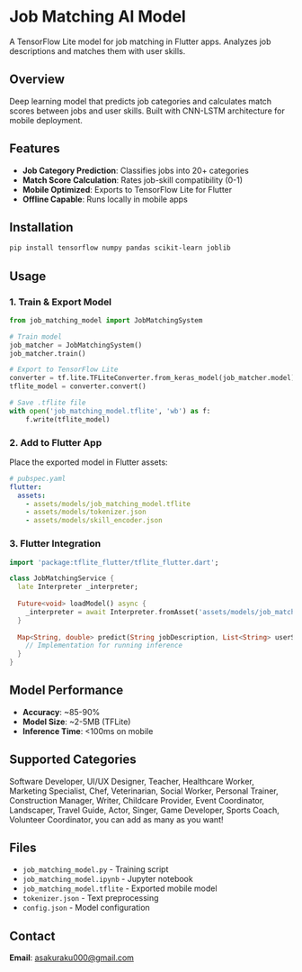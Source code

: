 # Job Matching AI Model

A TensorFlow Lite model for job matching in Flutter apps. Analyzes job descriptions and matches them with user skills.

## Overview

Deep learning model that predicts job categories and calculates match scores between jobs and user skills. Built with CNN-LSTM architecture for mobile deployment.

## Features

- **Job Category Prediction**: Classifies jobs into 20+ categories
- **Match Score Calculation**: Rates job-skill compatibility (0-1)
- **Mobile Optimized**: Exports to TensorFlow Lite for Flutter
- **Offline Capable**: Runs locally in mobile apps

## Installation

```bash
pip install tensorflow numpy pandas scikit-learn joblib
```

## Usage

### 1. Train & Export Model
```python
from job_matching_model import JobMatchingSystem

# Train model
job_matcher = JobMatchingSystem()
job_matcher.train()

# Export to TensorFlow Lite
converter = tf.lite.TFLiteConverter.from_keras_model(job_matcher.model)
tflite_model = converter.convert()

# Save .tflite file
with open('job_matching_model.tflite', 'wb') as f:
    f.write(tflite_model)
```

### 2. Add to Flutter App

Place the exported model in Flutter assets:

```yaml
# pubspec.yaml
flutter:
  assets:
    - assets/models/job_matching_model.tflite
    - assets/models/tokenizer.json
    - assets/models/skill_encoder.json
```

### 3. Flutter Integration

```dart
import 'package:tflite_flutter/tflite_flutter.dart';

class JobMatchingService {
  late Interpreter _interpreter;
  
  Future<void> loadModel() async {
    _interpreter = await Interpreter.fromAsset('assets/models/job_matching_model.tflite');
  }
  
  Map<String, double> predict(String jobDescription, List<String> userSkills) {
    // Implementation for running inference
  }
}
```

## Model Performance

- **Accuracy**: ~85-90%
- **Model Size**: ~2-5MB (TFLite)
- **Inference Time**: <100ms on mobile

## Supported Categories

Software Developer, UI/UX Designer, Teacher, Healthcare Worker, Marketing Specialist, Chef, Veterinarian, Social Worker, Personal Trainer, Construction Manager, Writer, Childcare Provider, Event Coordinator, Landscaper, Travel Guide, Actor, Singer, Game Developer, Sports Coach, Volunteer Coordinator, you can add as many as you want!

## Files

- `job_matching_model.py` - Training script
- `job_matching_model.ipynb` - Jupyter notebook
- `job_matching_model.tflite` - Exported mobile model
- `tokenizer.json` - Text preprocessing
- `config.json` - Model configuration

## Contact

**Email**: asakuraku000@gmail.com

